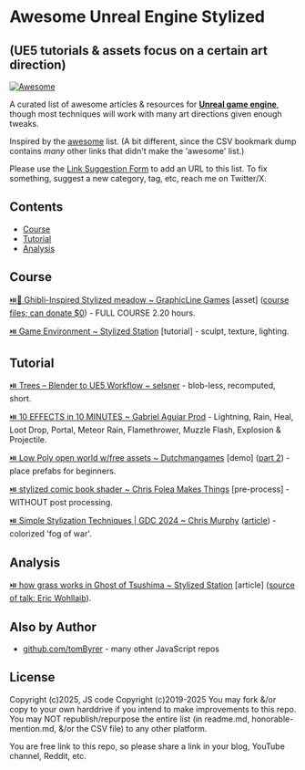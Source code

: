 # Awesome Unreal Engine Stylized

## (UE5 tutorials & assets focus on a certain art direction)

[![Awesome](https://cdn.rawgit.com/sindresorhus/awesome/d7305f38d29fed78fa85652e3a63e154dd8e8829/media/badge.svg)](https://github.com/sindresorhus/awesome)

A curated list of awesome articles & resources for **[Unreal game engine](https://workers.cloudflare.com/)**, though most techniques will work with many art directions given enough tweaks.

Inspired by the [awesome](https://github.com/sindresorhus/awesome) list.  (A bit different, since the CSV bookmark dump contains *many* other links that didn't make the 'awesome' list.)

Please use the [Link Suggestion Form]() to add an URL to this list.  To fix something, suggest a new category, tag, etc, reach me on Twitter/X.


## Contents

 - [Course](#course)
 - [Tutorial](#tutorial)
 - [Analysis](#analysis)


## Course

 [⏯️🏪 Ghibli-Inspired Stylized meadow ~ GraphicLine Games](https://youtu.be/2VRZrm3eCEs) [asset] ([course files; can donate $0](https://graphicline.gumroad.com/l/opjhs)) - FULL COURSE 2.20 hours.

 [⏯️ Game Environment ~ Stylized Station](https://youtu.be/1C81K60KTtc) [tutorial] - sculpt, texture, lighting.


## Tutorial

 [⏯️ Trees – Blender to UE5 Workflow ~ selsner](https://www.youtube.com/shorts/yWyc14-6sog?feature=share) - blob-less, recomputed, short.

 [⏯️ 10 EFFECTS in 10 MINUTES ~ Gabriel Aguiar Prod](https://www.youtube.com/shorts/jagvNDg7Iaw?feature=share) - Lightning, Rain, Heal, Loot Drop, Portal, Meteor Rain, Flamethrower, Muzzle Flash, Explosion & Projectile.

 [⏯️ Low Poly open world w/free assets ~  Dutchmangames](https://youtu.be/cjQKbGsWT-M) [demo] ([part 2](https://youtu.be/I-xgz0GNanw)) - place prefabs for beginners.

 [⏯️ stylized comic book shader ~ Chris Folea Makes Things](https://youtu.be/Ctx1TP0XDUM) [pre-process] - WITHOUT post processing.

 [⏯️ Simple Stylization Techniques | GDC 2024 ~  Chris Murphy](https://youtu.be/exMzwH7EJUY) ([article](https://dev.epicgames.com/community/learning/talks-and-demos/XayP/fortnite-simple-stylization-techniques-in-unreal-engine-5)) - colorized 'fog of war'.


## Analysis

 [⏯️ how grass works in Ghost of Tsushima ~ Stylized Station](https://youtu.be/G8HH_pMKOhk) [article] ([source of talk: Eric Wohllaib](https://youtu.be/Ibe1JBF5i5Y)).


## Also by Author

- [github.com/tomByrer](https://github.com/tomByrer) - many other JavaScript repos

## License

Copyright (c)2025, JS code Copyright (c)2019-2025
You may fork &/or copy to your own harddrive if you intend to make improvements to this repo.
You may NOT republish/repurpose the entire list (in readme.md, honorable-mention.md, &/or the CSV file) to any other platform.

You are free link to this repo, so please share a link in your blog, YouTube channel, Reddit, etc.
